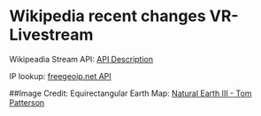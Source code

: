 # Wikipedia recent changes VR-Livestream

Wikipeadia Stream API: <a href="https://www.mediawiki.org/wiki/API:Recent_changes_stream" title="Visit page" target="blank">API Description</a>

IP lookup: <a href="https://freegeoip.net/" title="Visit page" target="blank">freegeoip.net API</a>

##Image Credit:
Equirectangular Earth Map: <a href="http://www.shadedrelief.com/natural3/pages/textures.html" title="Visit page" target="blank">Natural Earth III - Tom Patterson</a>
